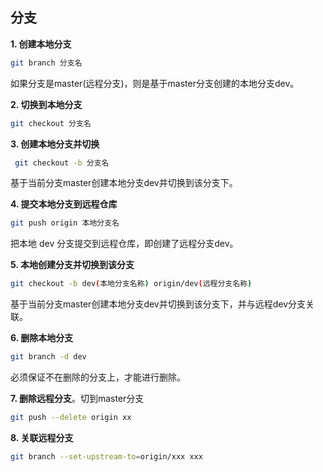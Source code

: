 ## 分支

**1. 创建本地分支**

```bash
git branch 分支名
```

如果分支是master(远程分支)，则是基于master分支创建的本地分支dev。

**2. 切换到本地分支**

```bash
git checkout 分支名
```

**3. 创建本地分支并切换**

```bash
 git checkout -b 分支名 
```

基于当前分支master创建本地分支dev并切换到该分支下。

**4. 提交本地分支到远程仓库**

```bash
git push origin 本地分支名
```

把本地 dev 分支提交到远程仓库，即创建了远程分支dev。

**5. 本地创建分支并切换到该分支**

```bash
git checkout -b dev(本地分支名称) origin/dev(远程分支名称)
```

基于当前分支master创建本地分支dev并切换到该分支下，并与远程dev分支关联。

**6. 删除本地分支**

```bash
git branch -d dev
```

必须保证不在删除的分支上，才能进行删除。

**7. 删除远程分支**。切到master分支

```bash
git push --delete origin xx
```

**8. 关联远程分支**

```bash
git branch --set-upstream-to=origin/xxx xxx
```

